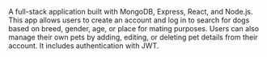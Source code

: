 A full-stack application built with MongoDB, Express, React, and Node.js. This app allows users to create an account and log in to search for dogs based on breed, gender, age, or place for mating purposes. Users can also manage their own pets by adding, editing, or deleting pet details from their account. It includes authentication with JWT.
